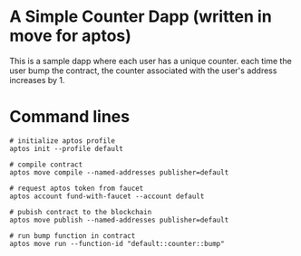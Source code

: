 # A Simple Counter Dapp (written in move for aptos)

This is a sample dapp where each user has a unique counter. each time the user bump the contract, the counter associated with the user's address increases by 1.

# Command lines
```shell
# initialize aptos profile
aptos init --profile default

# compile contract
aptos move compile --named-addresses publisher=default

# request aptos token from faucet
aptos account fund-with-faucet --account default

# pubish contract to the blockchain
aptos move publish --named-addresses publisher=default

# run bump function in contract
aptos move run --function-id "default::counter::bump"
```
